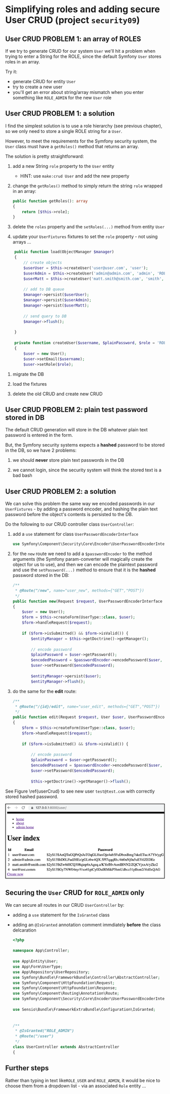 

# Simplifying roles and adding secure User CRUD (project `security09`)

## User CRUD PROBLEM 1: an array of ROLES

If we try to generate CRUD for our system `User` we'll hit a problem when trying to enter a String for the ROLE, since the default Symfony `User` stores roles in an array.

Try it:

- generate CRUD for entity `User`
- try to create a new user
- you'll get an error about string/array mismatch when you enter something like `ROLE_ADMIN` for the new `User` role

## User CRUD PROBLEM 1: a solution

I find the simplest solution is to use a role hierarchy (see previous chapter), so we only need to store a single ROLE string for a `User`.

However, to meet the requirements for the Symfony security system, the `User` class must have a `getRoles()` method that returns an array.

The solution is pretty straightforward:

1. add a new String `role` property to the `User` entity

    - HINT: use `make:crud User` and add the new property
    
1. change the `getRoles()` method to simply return the string `role` wrapped in an array:

    ```php
    public function getRoles(): array
    {
        return [$this->role];
    }
    ```

1. delete the `roles` property and the `setRoles(...)` method from entity `User`

1. update your `UserFixtures` fixtures to set the `role` property - not using arrays ...

```php
    public function load(ObjectManager $manager)
    {
        // create objects
        $userUser = $this->createUser('user@user.com', 'user');
        $userAdmin = $this->createUser('admin@admin.com', 'admin', 'ROLE_ADMIN');
        $userMatt = $this->createUser('matt.smith@smith.com', 'smith', 'ROLE_SUPER_ADMIN');

        // add to DB queue
        $manager->persist($userUser);
        $manager->persist($userAdmin);
        $manager->persist($userMatt);

        // send query to DB
        $manager->flush();

    }

    private function createUser($username, $plainPassword, $role = 'ROLE_USER'):User
    {
        $user = new User();
        $user->setEmail($username);
        $user->setRole($role);
```

1. migrate the DB 

1. load the fixtures

1. delete the old CRUD and create new CRUD

## User CRUD PROBLEM 2: plain test password stored in DB

The default CRUD generation will store in the DB whatever plain text password is entered in the form.

But, the Symfony security systems expects a **hashed** password to be stored in the DB, so we have 2 problems:

1. we should **never** store plain text passwords in the DB

1. we cannot login, since the security system will think the stored text is a bad bash

## User CRUD PROBLEM 2: a solution

We can solve this problem the same way we encoded passwords in our `UserFixtures` - by adding a password encoder, and hashing the plain text password before the object's contents is persisted to the DB.

Do the following to our CRUD controller class `UserController`:

1. add a `use` statement for class `UserPasswordEncoderInterface`
    
    ```php
    use Symfony\Component\Security\Core\Encoder\UserPasswordEncoderInterface;
    ```
1. for the `new` route we need to add a `$passwordEncoder` to the method arguments (the Symfony param-converter will magically create the object for us to use), and then we can encode the plaintext password and use the `setPassword(...)` method to ensure that it is the **hashed** password stored in the DB:
    
    ```php
    /**
     * @Route("/new", name="user_new", methods={"GET","POST"})
     */
    public function new(Request $request, UserPasswordEncoderInterface $passwordEncoder): Response
    {
        $user = new User();
        $form = $this->createForm(UserType::class, $user);
        $form->handleRequest($request);
    
        if ($form->isSubmitted() && $form->isValid()) {
            $entityManager = $this->getDoctrine()->getManager();
    
            // encode password
            $plainPassword = $user->getPassword();
            $encodedPassword = $passwordEncoder->encodePassword($user, $plainPassword);
            $user->setPassword($encodedPassword);
    
            $entityManager->persist($user);
            $entityManager->flush();
    ```

1. do the same for the **edit** route:

    ```php
    /**
     * @Route("/{id}/edit", name="user_edit", methods={"GET","POST"})
     */
    public function edit(Request $request, User $user, UserPasswordEncoderInterface $passwordEncoder): Response
    {
        $form = $this->createForm(UserType::class, $user);
        $form->handleRequest($request);
    
        if ($form->isSubmitted() && $form->isValid()) {
    
            // encode password
            $plainPassword = $user->getPassword();
            $encodedPassword = $passwordEncoder->encodePassword($user, $plainPassword);
            $user->setPassword($encodedPassword);
    
            $this->getDoctrine()->getManager()->flush();
    ```

See Figure \ref{userCrud} to see new user `test@test.com` with correctly stored hashed password.

![Screenshot of Admin User CRUD with stored hased passwords. \label{userCrud}](./03_figures/part06_security/20_userCrud.png)


## Securing the `User` CRUD for `ROLE_ADMIN` only

We can secure all routes in our CRUD `UserController` by:

- adding a `use` statement for the `IsGranted` class

- adding an `@IsGranted` annotation comment immdiately **before** the class delcaration

    ```php
    <?php
    
    namespace App\Controller;
    
    use App\Entity\User;
    use App\Form\UserType;
    use App\Repository\UserRepository;
    use Symfony\Bundle\FrameworkBundle\Controller\AbstractController;
    use Symfony\Component\HttpFoundation\Request;
    use Symfony\Component\HttpFoundation\Response;
    use Symfony\Component\Routing\Annotation\Route;
    use Symfony\Component\Security\Core\Encoder\UserPasswordEncoderInterface;
    
    use Sensio\Bundle\FrameworkExtraBundle\Configuration\IsGranted;
   
    
    /**
     * @IsGranted("ROLE_ADMIN")
     * @Route("/user")
     */
    class UserController extends AbstractController
    {
    ``` 

## Further steps

Rather than typing in text like`ROLE_USER` and `ROLE_ADMIN`, it would be nice to choose them from a dropdown list - via an associated `Role` entity ...